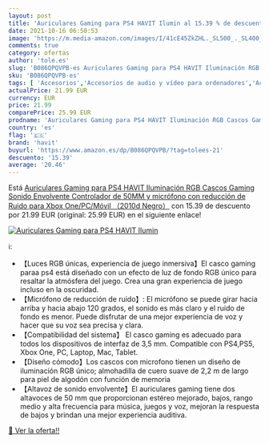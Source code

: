 ```yaml
---
layout: post
title: 'Auriculares Gaming para PS4 HAVIT Ilumin al 15.39 % de descuento'
date: 2021-10-16 06:50:53
image: 'https://m.media-amazon.com/images/I/41cE45ZkZHL._SL500_._SL400_.jpg'
comments: true
category: ofertas
author: 'tole.es'
slug: 'B086QPQVPB-es Auriculares Gaming para PS4 HAVIT Iluminación RGB Cascos...'
sku: 'B086QPQVPB-es'
tags: [ 'Accesorios','Accesorios de audio y vídeo para ordenadores','Accesorios para Juegos PC','Accesorios para PlayStation 4','Accesorios para PlayStation 5','Accesorios para Xbox One','Auriculares con micrófonos','Auriculares gaming con micrófono para PlayStation 4','Auriculares gaming para PC','Auriculares gaming para Xbox One','Auriculares para PlayStation 5','Hardware y juegos para PlayStation 4','Hardware y juegos para PlayStation 5','Hardware y juegos para Xbox One','Informática','Juegos y Accesorios para PC','Videojuegos','havit','ps4','xbox', ]
actualPrice: 21.99 EUR
currency: EUR
price: 21.99
comparePrice: 25.99 EUR
prodname: 'Auriculares Gaming para PS4 HAVIT Iluminación RGB Cascos Gaming Sonido Envolvente  Controlador de 50MM y micrófono con reducción de Ruido para Xbox One/PC/Móvil （2010d Negro）'
country: 'es'
flag: '🇪🇸'
brand: 'havit'
buyurl: 'https://www.amazon.es/dp/B086QPQVPB/?tag=tolees-21'
descuento: '15.39'
average: '20.46'
---
```


Está [Auriculares Gaming para PS4 HAVIT Iluminación RGB Cascos Gaming Sonido Envolvente  Controlador de 50MM y micrófono con reducción de Ruido para Xbox One/PC/Móvil （2010d Negro）](https://www.amazon.es/dp/B086QPQVPB/?tag=tolees-21) con 15.39 de descuento por 21.99 EUR (original: 25.99 EUR) en el siguiente enlace!

[![Auriculares Gaming para PS4 HAVIT Ilumin](https://m.media-amazon.com/images/I/41cE45ZkZHL._SL500_._SL400_.jpg)](https://www.amazon.es/dp/B086QPQVPB/?tag=tolees-21)

ℹ️:

- 【Luces RGB únicas, experiencia de juego inmersiva】El casco gaming paraa ps4 está diseñado con un efecto de luz de fondo RGB único para resaltar la atmósfera del juego. Crea una gran experiencia de juego incluso en la oscuridad.
- 【Micrófono de reducción de ruido】: El micrófono se puede girar hacia arriba y hacia abajo 120 grados, el sonido es más claro y el ruido de fondo es menor. Puede disfrutar de una mejor experiencia de voz y hacer que su voz sea precisa y clara.
- 【Compatibilidad del sistema】 El casco gaming es adecuado para todos los dispositivos de interfaz de 3,5 mm. Compatible con PS4,PS5, Xbox One, PC, Laptop, Mac, Tablet.
- 【Diseño cómodo】Los cascos con microfono tienen un diseño de iluminación RGB único; almohadilla de cuero suave de 2,2 m de largo para piel de algodón con función de memoria
- 【Altavoz de sonido envolvente】El auriculares gaming tiene dos altavoces de 50 mm que proporcionan estéreo mejorado, bajos, rango medio y alta frecuencia para música, juegos y voz, mejoran la respuesta de bajos y brindan una mejor experiencia auditiva.

[🛒 Ver la oferta!!](https://www.amazon.es/dp/B086QPQVPB/?tag=tolees-21)

